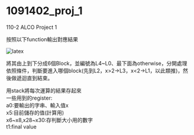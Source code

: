 # 1091402_proj_1
110-2 ALCO Project 1  
  
按照以下function輸出對應結果  

![latex](https://latex.codecogs.com/png.image?%5Cdpi%7B110%7DF(x)=%5Cbegin%7Bcases%7D%20&%20%7B2%5Ccdot%20x&plus;F(%5Cfrac%7Bx%7D%7B5%7D),%7D%20x%3E20%20%5C%5C%20&%20%5Ctext%7B%20F(x-2)&plus;F(x-3),%20%7D%2010%3Cx%5Cleq%2020%20%5C%5C%20&%20%5Ctext%7B%20F(x-1)&plus;F(x-2),%20%20%7D%201%3Cx%5Cleq%2010%20%5C%5C%20&%20%5Ctext%7B%201,%20%7D%20x=0%20%5C%5C%20&%20%5Ctext%7B%205,%20%7D%20x=1%20%5C%5C%20&%20%5Ctext%7B%20-1,%20%7D%20otherwise%20%5Cend%7Bcases%7D)  

將其由上到下分成6個Block，並編號為L4~L0、最下面為otherwise，分開處理  
依照條件，判斷要進入哪個block(先到L2，x>2->L3，x<2->L1，以此類推)，然後做遞迴直到結束。  

用stack將每次運算的結果存起來  
一些用到的register:  
a0:要輸出的字串、輸入值x  
x5:目前儲存的值(計算用)  
x6~x8,x28~x30:存判斷大小用的數字  
t1:final value  
